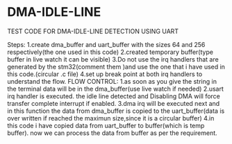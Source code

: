 # DMA-IDLE-LINE
TEST CODE FOR DMA-IDLE-LINE DETECTION USING UART

Steps: 1.create dma_buffer and uart_buffer with the sizes 64 and 256 respectively(the one used in this code) 
2.created temporary buffer(type buffer in live watch it can be visible) 
3.Do not use the irq handlers that are generated by the stm32(comment them )and use the one that i have used in this code.(circular .c file) 
4.set up break point at both irq handlers to understand the flow. 
FLOW CONTROL: 
1.as soon as you give the string in the terminal data will be in the dma_buffer(use live watch if needed) 
2.usart irq handler is executed. the idle line detected and Disabling DMA will force transfer complete interrupt if enabled. 
3.dma irq will be executed next and in this function the data from dma_buffer is copied to the uart_buffer(data is over written if reached the maximun size,since it is a circular buffer) 
4.in this code i have copied data from uart_buffer to buffer(which is temp buffer). now we can process the data from buffer as per the requirement.
